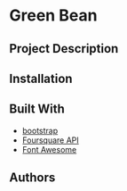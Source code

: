 # Green Bean

## Project Description

## Installation

## Built With
* [bootstrap](https://getbootstrap.com/)
* [Foursquare API](https://developer.foursquare.com/)
* [Font Awesome](http://fontawesome.io/)

## Authors
